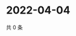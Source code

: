 # 2022-04-04

共 0 条

<!-- BEGIN WEIBO -->
<!-- 最后更新时间 Mon Apr 04 2022 01:13:01 GMT+0800 (China Standard Time) -->

<!-- END WEIBO -->
